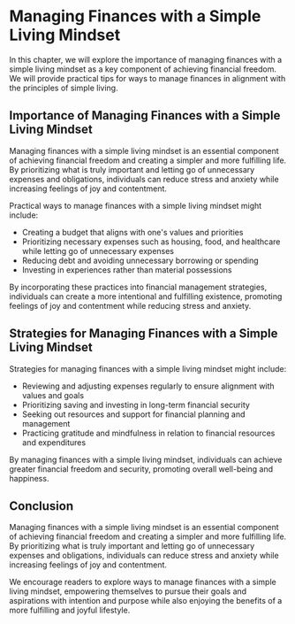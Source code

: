 # Managing Finances with a Simple Living Mindset

In this chapter, we will explore the importance of managing finances with a simple living mindset as a key component of achieving financial freedom. We will provide practical tips for ways to manage finances in alignment with the principles of simple living.

Importance of Managing Finances with a Simple Living Mindset
------------------------------------------------------------

Managing finances with a simple living mindset is an essential component of achieving financial freedom and creating a simpler and more fulfilling life. By prioritizing what is truly important and letting go of unnecessary expenses and obligations, individuals can reduce stress and anxiety while increasing feelings of joy and contentment.

Practical ways to manage finances with a simple living mindset might include:

* Creating a budget that aligns with one's values and priorities
* Prioritizing necessary expenses such as housing, food, and healthcare while letting go of unnecessary expenses
* Reducing debt and avoiding unnecessary borrowing or spending
* Investing in experiences rather than material possessions

By incorporating these practices into financial management strategies, individuals can create a more intentional and fulfilling existence, promoting feelings of joy and contentment while reducing stress and anxiety.

Strategies for Managing Finances with a Simple Living Mindset
-------------------------------------------------------------

Strategies for managing finances with a simple living mindset might include:

* Reviewing and adjusting expenses regularly to ensure alignment with values and goals
* Prioritizing saving and investing in long-term financial security
* Seeking out resources and support for financial planning and management
* Practicing gratitude and mindfulness in relation to financial resources and expenditures

By managing finances with a simple living mindset, individuals can achieve greater financial freedom and security, promoting overall well-being and happiness.

Conclusion
----------

Managing finances with a simple living mindset is an essential component of achieving financial freedom and creating a simpler and more fulfilling life. By prioritizing what is truly important and letting go of unnecessary expenses and obligations, individuals can reduce stress and anxiety while increasing feelings of joy and contentment.

We encourage readers to explore ways to manage finances with a simple living mindset, empowering themselves to pursue their goals and aspirations with intention and purpose while also enjoying the benefits of a more fulfilling and joyful lifestyle.


